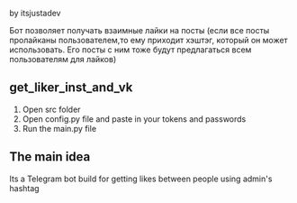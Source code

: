 by itsjustadev

Бот позволяет получать взаимные лайки на посты (если все посты пролайканы пользователем,то ему приходит хэштэг, который он может использовать.
Его посты с ним тоже будут предлагаться всем пользователям для лайков)

## get_liker_inst_and_vk

1. Open src folder
2. Open config.py file and paste in your tokens and passwords
3. Run the main.py file

## The main idea
Its a Telegram bot build for getting likes between people using admin's hashtag
